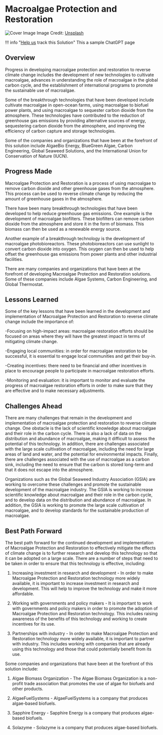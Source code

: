 # Macroalgae Protection and Restoration

![Cover Image](https://images.unsplash.com/photo-1551265358-a5f7aa4a226c?crop=entropy&cs=tinysrgb&fit=max&fm=jpg&ixid=Mnw0NDYzODh8MHwxfHNlYXJjaHwxfHxNYWNyb2FsZ2FlJTIwUHJvdGVjdGlvbiUyMGFuZCUyMFJlc3RvcmF0aW9ufGVufDB8fHx8MTY4MzY1OTU0NA&ixlib=rb-4.0.3&q=80&w=1080)
Image Credit: [Unsplash](https://unsplash.com/@pawelmc)

!!! info "[Help us](../../contribute) track this Solution"
    This a sample ChatGPT page

## Overview

Progress in developing macroalgae protection and restoration to reverse climate change includes the development of new technologies to cultivate macroalgae, advances in understanding the role of macroalgae in the global carbon cycle, and the establishment of international programs to promote the sustainable use of macroalgae.

Some of the breakthrough technologies that have been developed include cultivate macroalgae in open-ocean farms, using macroalgae to biofuel power plants, and using macroalgae to sequester carbon dioxide from the atmosphere. These technologies have contributed to the reduction of greenhouse gas emissions by providing alternative sources of energy, sequestering carbon dioxide from the atmosphere, and improving the efficiency of carbon capture and storage technologies.

Some of the companies and organizations that have been at the forefront of this solution include AlgaeBio Energy, BlueGreen Algae, Carbon Engineering, Global Seaweed Solutions, and the International Union for Conservation of Nature (IUCN).

## Progress Made

Macroalgae Protection and Restoration is a process of using macroalgae to remove carbon dioxide and other greenhouse gases from the atmosphere. This process can be used to reverse climate change by reducing the amount of greenhouse gases in the atmosphere.

There have been many breakthrough technologies that have been developed to help reduce greenhouse gas emissions. One example is the development of macroalgae biofilters. These biofilters can remove carbon dioxide from the atmosphere and store it in the form of biomass. This biomass can then be used as a renewable energy source.

Another example of a breakthrough technology is the development of macroalgae photobioreactors. These photobioreactors can use sunlight to convert carbon dioxide into oxygen. This oxygen can then be used to help offset the greenhouse gas emissions from power plants and other industrial facilities.

There are many companies and organizations that have been at the forefront of developing Macroalgae Protection and Restoration solutions. Some of these companies include Algae Systems, Carbon Engineering, and Global Thermostat.

## Lessons Learned

Some of the key lessons that have been learned in the development and implementation of Macroalgae Protection and Restoration to reverse climate change include the importance of:

-Focusing on high-impact areas: macroalgae restoration efforts should be focused on areas where they will have the greatest impact in terms of mitigating climate change.

-Engaging local communities: in order for macroalgae restoration to be successful, it is essential to engage local communities and get their buy-in.

-Creating incentives: there need to be financial and other incentives in place to encourage people to participate in macroalgae restoration efforts.

-Monitoring and evaluation: it is important to monitor and evaluate the progress of macroalgae restoration efforts in order to make sure that they are effective and to make necessary adjustments.

## Challenges Ahead

There are many challenges that remain in the development and implementation of macroalgae protection and restoration to reverse climate change. One obstacle is the lack of scientific knowledge about macroalgae and their role in the carbon cycle. There is also a lack of data on the distribution and abundance of macroalgae, making it difficult to assess the potential of this technology. In addition, there are challenges associated with the large scale cultivation of macroalgae, including the need for large areas of land and water, and the potential for environmental impacts. Finally, there are challenges associated with the use of macroalgae as a carbon sink, including the need to ensure that the carbon is stored long-term and that it does not escape into the atmosphere.

Organizations such as the Global Seaweed Industry Association (GSIA) are working to overcome these challenges and promote the sustainable development of the macroalgae industry. The GSIA is working to increase scientific knowledge about macroalgae and their role in the carbon cycle, and to develop data on the distribution and abundance of macroalgae. In addition, the GSIA is working to promote the large scale cultivation of macroalgae, and to develop standards for the sustainable production of macroalgae.

## Best Path Forward

The best path forward for the continued development and implementation of Macroalgae Protection and Restoration to effectively mitigate the effects of climate change is to further research and develop this technology so that it can be adopted on a large scale. There are a number of steps that need to be taken in order to ensure that this technology is effective, including:

1. Increasing investment in research and development - In order to make Macroalgae Protection and Restoration technology more widely available, it is important to increase investment in research and development. This will help to improve the technology and make it more affordable.

2. Working with governments and policy makers - It is important to work with governments and policy makers in order to promote the adoption of Macroalgae Protection and Restoration technology. This includes raising awareness of the benefits of this technology and working to create incentives for its use.

3. Partnerships with industry - In order to make Macroalgae Protection and Restoration technology more widely available, it is important to partner with industry. This includes working with companies that are already using this technology and those that could potentially benefit from its use.

Some companies and organizations that have been at the forefront of this solution include:

1. Algae Biomass Organization - The Algae Biomass Organization is a non-profit trade association that promotes the use of algae for biofuels and other products.

2. AlgaeFuelSystems - AlgaeFuelSystems is a company that produces algae-based biofuels.

3. Sapphire Energy - Sapphire Energy is a company that produces algae-based biofuels.

4. Solazyme - Solazyme is a company that produces algae-based biofuels.
